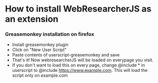 # How to install WebResearcherJS as an extension

### Greasemonkey installation on firefox 

* Install greasemonkey plugin 
* Click on "New User Script"
* Paste contents of userscript-greasemonkey and save 
* That's it! Now webresearcherJS will be loaded on everypage you visit. 
* If you don't want to load this on every page, change @include * in userscript to @include  https://www.example.com. This will load the script only on example.com
